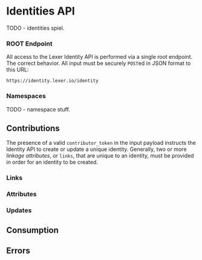 # Identities API

TODO - identities spiel.

### ROOT Endpoint

All access to the Lexer Identity API is performed via a single root endpoint. The correct behavior. All input must be securely `POST`ed in JSON format to this URL:

`https://identity.lexer.io/identity`

### Namespaces

TODO - namespace stuff.


## Contributions

The presence of a valid <code>contributor_token</code> in the input payload instructs the Identity API to create or update a unique identity. Generally, two or more _linkage attributes_, or `links`, that are unique to an identity, must be provided in order for an identity to be created.

### Links

### Attributes

### Updates

## Consumption


## Errors
